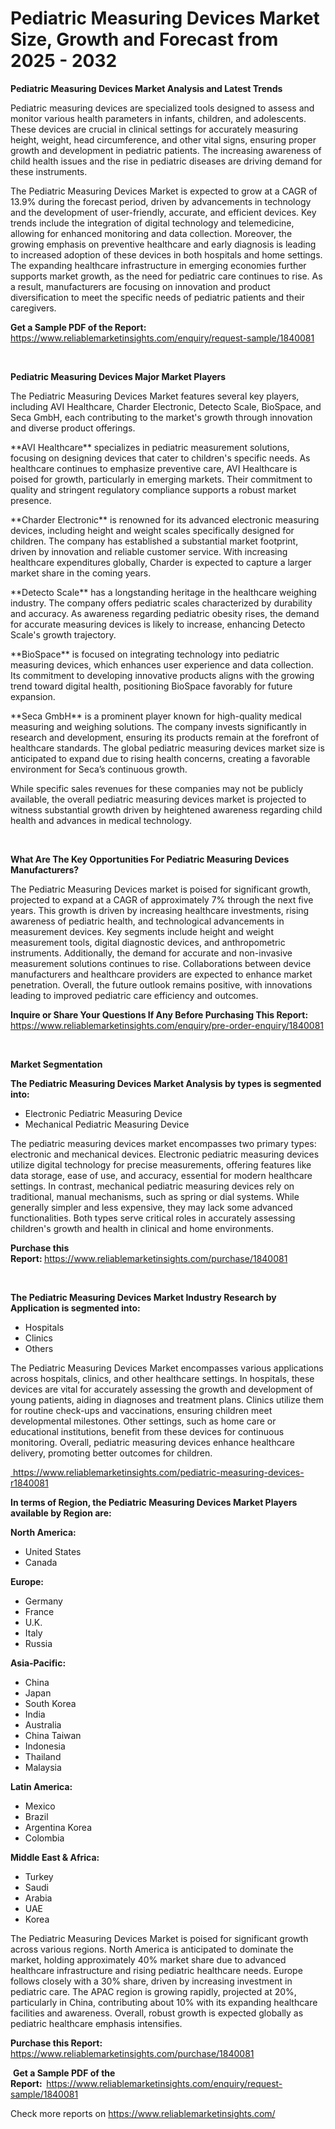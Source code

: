 <p><h1>Pediatric Measuring Devices Market Size, Growth and Forecast from 2025 - 2032</h1></p><p><strong>Pediatric Measuring Devices Market Analysis and Latest Trends</strong></p>
<p><p>Pediatric measuring devices are specialized tools designed to assess and monitor various health parameters in infants, children, and adolescents. These devices are crucial in clinical settings for accurately measuring height, weight, head circumference, and other vital signs, ensuring proper growth and development in pediatric patients. The increasing awareness of child health issues and the rise in pediatric diseases are driving demand for these instruments.</p><p>The Pediatric Measuring Devices Market is expected to grow at a CAGR of 13.9% during the forecast period, driven by advancements in technology and the development of user-friendly, accurate, and efficient devices. Key trends include the integration of digital technology and telemedicine, allowing for enhanced monitoring and data collection. Moreover, the growing emphasis on preventive healthcare and early diagnosis is leading to increased adoption of these devices in both hospitals and home settings. The expanding healthcare infrastructure in emerging economies further supports market growth, as the need for pediatric care continues to rise. As a result, manufacturers are focusing on innovation and product diversification to meet the specific needs of pediatric patients and their caregivers.</p></p>
<p><strong>Get a Sample PDF of the Report:&nbsp;</strong> <a href="https://www.reliablemarketinsights.com/enquiry/request-sample/1840081?utm_campaign=3271&utm_medium=2&utm_source=Github&utm_content=ia&utm_term=05032025&utm_id=pediatric-measuring-devices">https://www.reliablemarketinsights.com/enquiry/request-sample/1840081</a></p>
<p>&nbsp;</p>
<p><strong>Pediatric Measuring Devices Major Market Players</strong></p>
<p><p>The Pediatric Measuring Devices Market features several key players, including AVI Healthcare, Charder Electronic, Detecto Scale, BioSpace, and Seca GmbH, each contributing to the market's growth through innovation and diverse product offerings.</p><p>**AVI Healthcare** specializes in pediatric measurement solutions, focusing on designing devices that cater to children's specific needs. As healthcare continues to emphasize preventive care, AVI Healthcare is poised for growth, particularly in emerging markets. Their commitment to quality and stringent regulatory compliance supports a robust market presence.</p><p>**Charder Electronic** is renowned for its advanced electronic measuring devices, including height and weight scales specifically designed for children. The company has established a substantial market footprint, driven by innovation and reliable customer service. With increasing healthcare expenditures globally, Charder is expected to capture a larger market share in the coming years.</p><p>**Detecto Scale** has a longstanding heritage in the healthcare weighing industry. The company offers pediatric scales characterized by durability and accuracy. As awareness regarding pediatric obesity rises, the demand for accurate measuring devices is likely to increase, enhancing Detecto Scale's growth trajectory.</p><p>**BioSpace** is focused on integrating technology into pediatric measuring devices, which enhances user experience and data collection. Its commitment to developing innovative products aligns with the growing trend toward digital health, positioning BioSpace favorably for future expansion.</p><p>**Seca GmbH** is a prominent player known for high-quality medical measuring and weighing solutions. The company invests significantly in research and development, ensuring its products remain at the forefront of healthcare standards. The global pediatric measuring devices market size is anticipated to expand due to rising health concerns, creating a favorable environment for Seca’s continuous growth.</p><p>While specific sales revenues for these companies may not be publicly available, the overall pediatric measuring devices market is projected to witness substantial growth driven by heightened awareness regarding child health and advances in medical technology.</p></p>
<p>&nbsp;</p>
<p><strong>What Are The Key Opportunities For Pediatric Measuring Devices Manufacturers?</strong></p>
<p><p>The Pediatric Measuring Devices market is poised for significant growth, projected to expand at a CAGR of approximately 7% through the next five years. This growth is driven by increasing healthcare investments, rising awareness of pediatric health, and technological advancements in measurement devices. Key segments include height and weight measurement tools, digital diagnostic devices, and anthropometric instruments. Additionally, the demand for accurate and non-invasive measurement solutions continues to rise. Collaborations between device manufacturers and healthcare providers are expected to enhance market penetration. Overall, the future outlook remains positive, with innovations leading to improved pediatric care efficiency and outcomes.</p></p>
<p><strong>Inquire or Share Your Questions If Any Before Purchasing This Report:</strong> <a href="https://www.reliablemarketinsights.com/enquiry/pre-order-enquiry/1840081?utm_campaign=3271&utm_medium=2&utm_source=Github&utm_content=ia&utm_term=05032025&utm_id=pediatric-measuring-devices">https://www.reliablemarketinsights.com/enquiry/pre-order-enquiry/1840081</a></p>
<p>&nbsp;</p>
<p><strong>Market Segmentation</strong></p>
<p><strong>The Pediatric Measuring Devices Market Analysis by types is segmented into:</strong></p>
<p><ul><li>Electronic Pediatric Measuring Device</li><li>Mechanical Pediatric Measuring Device</li></ul></p>
<p><p>The pediatric measuring devices market encompasses two primary types: electronic and mechanical devices. Electronic pediatric measuring devices utilize digital technology for precise measurements, offering features like data storage, ease of use, and accuracy, essential for modern healthcare settings. In contrast, mechanical pediatric measuring devices rely on traditional, manual mechanisms, such as spring or dial systems. While generally simpler and less expensive, they may lack some advanced functionalities. Both types serve critical roles in accurately assessing children's growth and health in clinical and home environments.</p></p>
<p><strong>Purchase this Report:&nbsp;</strong><a href="https://www.reliablemarketinsights.com/purchase/1840081?utm_campaign=3271&utm_medium=2&utm_source=Github&utm_content=ia&utm_term=05032025&utm_id=pediatric-measuring-devices">https://www.reliablemarketinsights.com/purchase/1840081</a></p>
<p>&nbsp;</p>
<p><strong>The Pediatric Measuring Devices Market Industry Research by Application is segmented into:</strong></p>
<p><ul><li>Hospitals</li><li>Clinics</li><li>Others</li></ul></p>
<p><p>The Pediatric Measuring Devices Market encompasses various applications across hospitals, clinics, and other healthcare settings. In hospitals, these devices are vital for accurately assessing the growth and development of young patients, aiding in diagnoses and treatment plans. Clinics utilize them for routine check-ups and vaccinations, ensuring children meet developmental milestones. Other settings, such as home care or educational institutions, benefit from these devices for continuous monitoring. Overall, pediatric measuring devices enhance healthcare delivery, promoting better outcomes for children.</p></p>
<p><a href="https://www.reliablemarketinsights.com/pediatric-measuring-devices-r1840081?utm_campaign=3271&utm_medium=2&utm_source=Github&utm_content=ia&utm_term=05032025&utm_id=pediatric-measuring-devices">&nbsp;https://www.reliablemarketinsights.com/pediatric-measuring-devices-r1840081</a></p>
<p><strong>In terms of Region, the Pediatric Measuring Devices Market Players available by Region are:</strong></p>
<p>
    <p> <strong> North America: </strong>
        <ul>
            <li>United States</li>
            <li>Canada</li>
        </ul>
        </p> 
    <p> <strong> Europe: </strong>
        <ul>
            <li>Germany</li>
            <li>France</li>
            <li>U.K.</li>
            <li>Italy</li>
            <li>Russia</li>
        </ul>
        </p> 
    <p> <strong> Asia-Pacific: </strong>
        <ul>
            <li>China</li>
            <li>Japan</li>
            <li>South Korea</li>
            <li>India</li>
            <li>Australia</li>
            <li>China Taiwan</li>
            <li>Indonesia</li>
            <li>Thailand</li>
            <li>Malaysia</li>
        </ul>
        </p> 
    <p> <strong> Latin America: </strong>
        <ul>
            <li>Mexico</li>
            <li>Brazil</li>
            <li>Argentina Korea</li>
            <li>Colombia</li>
        </ul>
        </p> 
    <p> <strong> Middle East & Africa: </strong>
        <ul>
            <li>Turkey</li>
            <li>Saudi</li>
            <li>Arabia</li>
            <li>UAE</li>
            <li>Korea</li>
        </ul>
    </p>
    </p>
<p><p>The Pediatric Measuring Devices Market is poised for significant growth across various regions. North America is anticipated to dominate the market, holding approximately 40% market share due to advanced healthcare infrastructure and rising pediatric healthcare needs. Europe follows closely with a 30% share, driven by increasing investment in pediatric care. The APAC region is growing rapidly, projected at 20%, particularly in China, contributing about 10% with its expanding healthcare facilities and awareness. Overall, robust growth is expected globally as pediatric healthcare emphasis intensifies.</p></p>
<p><strong>Purchase this Report: </strong><a href="https://www.reliablemarketinsights.com/purchase/1840081?utm_campaign=3271&utm_medium=2&utm_source=Github&utm_content=ia&utm_term=05032025&utm_id=pediatric-measuring-devices">https://www.reliablemarketinsights.com/purchase/1840081</a></p>
<p>&nbsp;<strong>Get a Sample PDF of the Report:&nbsp;&nbsp;</strong><a href="https://www.reliablemarketinsights.com/enquiry/request-sample/1840081?utm_campaign=3271&utm_medium=2&utm_source=Github&utm_content=ia&utm_term=05032025&utm_id=pediatric-measuring-devices">https://www.reliablemarketinsights.com/enquiry/request-sample/1840081</a></p>
<p><strong></strong></p>
<p>Check more reports on <a href="https://www.reliablemarketinsights.com/?utm_campaign=3271&utm_medium=2&utm_source=Github&utm_content=ia&utm_term=05032025&utm_id=pediatric-measuring-devices">https://www.reliablemarketinsights.com/</a></p>